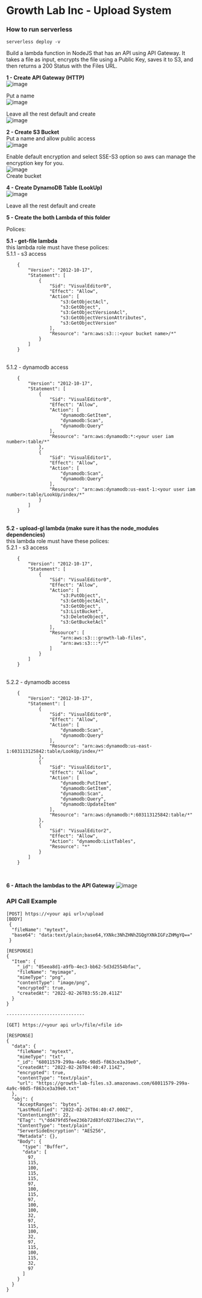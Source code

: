 # Growth Lab Inc - Upload System

### How to run serverless
```
serverless deploy -v
```

Build a lambda function in NodeJS that has an API using API Gateway. It takes a file as input, encrypts the file using a Public Key, saves it to S3, and then returns a 200 Status with the Files URL.


<b>1 - Create API Gateway (HTTP)</b> <br />
![image](https://user-images.githubusercontent.com/63565773/155828571-53c4ec0b-86c8-4603-80ae-ef211c292f94.png)

Put a name  <br />
![image](https://user-images.githubusercontent.com/63565773/155828579-d4eb7daa-4ae9-4124-a62f-919aa5a74412.png)

Leave all the rest default and create  <br />
![image](https://user-images.githubusercontent.com/63565773/155828588-bdee9e92-1cb2-490c-a315-4df98d353281.png)

<b>2 - Create S3 Bucket</b> <br />
Put a name and allow public access  <br />
![image](https://user-images.githubusercontent.com/63565773/155828597-0ddc7280-4a6e-4ca6-b664-d86881694ca6.png)

Enable default encryption and select SSE-S3 option so aws can manage the encryption key for you.  <br />
![image](https://user-images.githubusercontent.com/63565773/155828604-b310a672-7639-471e-85fb-70bfe39aaeff.png)
 <br />
Create bucket

<b>4 - Create DynamoDB Table (LookUp) </b> <br />
![image](https://user-images.githubusercontent.com/63565773/155828611-ffe159bb-e4a8-4805-b32a-5f211102f37f.png)

Leave all the rest default and create

<b>5 - Create the both Lambda of this folder </b> <br />

Polices:

<b>5.1 - get-file lambda</b> <br />
this lambda role must have these polices: <br />
5.1.1 - s3 access <br />
        
        {
            "Version": "2012-10-17",
            "Statement": [
                {
                    "Sid": "VisualEditor0",
                    "Effect": "Allow",
                    "Action": [
                        "s3:GetObjectAcl",
                        "s3:GetObject",
                        "s3:GetObjectVersionAcl",
                        "s3:GetObjectVersionAttributes",
                        "s3:GetObjectVersion"
                    ],
                    "Resource": "arn:aws:s3:::<your bucket name>/*"
                }
            ]
        }
     
<br />
5.1.2 - dynamodb access <br />
    
        {
            "Version": "2012-10-17",
            "Statement": [
                {
                    "Sid": "VisualEditor0",
                    "Effect": "Allow",
                    "Action": [
                        "dynamodb:GetItem",
                        "dynamodb:Scan",
                        "dynamodb:Query"
                    ],
                    "Resource": "arn:aws:dynamodb:*:<your user iam number>:table/*"
                },
                {
                    "Sid": "VisualEditor1",
                    "Effect": "Allow",
                    "Action": [
                        "dynamodb:Scan",
                        "dynamodb:Query"
                    ],
                    "Resource": "arn:aws:dynamodb:us-east-1:<your user iam number>:table/LookUp/index/*"
                }
            ]
        }
<br />
<b>5.2 - upload-gl lambda (make sure it has the node_modules dependencies) </b> <br />
this lambda role must have these polices: <br />
5.2.1 - s3 access <br />
        
        {
            "Version": "2012-10-17",
            "Statement": [
                {
                    "Sid": "VisualEditor0",
                    "Effect": "Allow",
                    "Action": [
                        "s3:PutObject",
                        "s3:GetObjectAcl",
                        "s3:GetObject",
                        "s3:ListBucket",
                        "s3:DeleteObject",
                        "s3:GetBucketAcl"
                    ],
                    "Resource": [
                        "arn:aws:s3:::growth-lab-files",
                        "arn:aws:s3:::*/*"
                    ]
                }
            ]
        }
<br />
5.2.2 - dynamodb access <br />
        
        {
            "Version": "2012-10-17",
            "Statement": [
                {
                    "Sid": "VisualEditor0",
                    "Effect": "Allow",
                    "Action": [
                        "dynamodb:Scan",
                        "dynamodb:Query"
                    ],
                    "Resource": "arn:aws:dynamodb:us-east-1:603113125842:table/LookUp/index/*"
                },
                {
                    "Sid": "VisualEditor1",
                    "Effect": "Allow",
                    "Action": [
                        "dynamodb:PutItem",
                        "dynamodb:GetItem",
                        "dynamodb:Scan",
                        "dynamodb:Query",
                        "dynamodb:UpdateItem"
                    ],
                    "Resource": "arn:aws:dynamodb:*:603113125842:table/*"
                },
                {
                    "Sid": "VisualEditor2",
                    "Effect": "Allow",
                    "Action": "dynamodb:ListTables",
                    "Resource": "*"
                }
            ]
        }
        
<br />

<b>6 - Attach the lambdas to the API Gateway</b>
![image](https://user-images.githubusercontent.com/63565773/155828838-15b281d8-04a9-40c4-9d3b-7e5ec439380a.png)

### API Call Example
```
[POST] https://<your api url>/upload
[BODY] 
 {
  "fileName": "mytext",
  "base64": "data:text/plain;base64,YXNkc3NhZHNhZGQgYXNkIGFzZHMgYQ=="
 }
 
[RESPONSE]
{
  "Item": {
    "_id": "05eea8d1-a9fb-4ec3-bb62-5d3d2554bfac",
    "fileName": "myimage",
    "mimeType": "png",
    "contentType": "image/png",
    "encrypted": true,
    "createdAt": "2022-02-26T03:55:20.411Z"
  }
}

-----------------------------

[GET] https://<your api url>/file/<file id>

[RESPONSE]
{
  "data": {
    "fileName": "mytext",
    "mimeType": "txt",
    "_id": "68011579-299a-4a9c-98d5-f863ce3a39e0",
    "createdAt": "2022-02-26T04:40:47.114Z",
    "encrypted": true,
    "contentType": "text/plain",
    "url": "https://growth-lab-files.s3.amazonaws.com/68011579-299a-4a9c-98d5-f863ce3a39e0.txt"
  },
  "obj": {
    "AcceptRanges": "bytes",
    "LastModified": "2022-02-26T04:40:47.000Z",
    "ContentLength": 22,
    "ETag": "\"dd479fd5fee236b72d83fc0271bec27a\"",
    "ContentType": "text/plain",
    "ServerSideEncryption": "AES256",
    "Metadata": {},
    "Body": {
      "type": "Buffer",
      "data": [
        97,
        115,
        100,
        115,
        115,
        97,
        100,
        115,
        97,
        100,
        100,
        32,
        97,
        115,
        100,
        32,
        97,
        115,
        100,
        115,
        32,
        97
      ]
    }
  }
}
```


